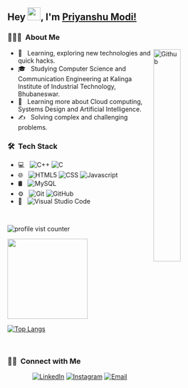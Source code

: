 ## Hey <img src="https://github.com/TheDudeThatCode/TheDudeThatCode/blob/master/Assets/Hi.gif" width="29px">, I'm [Priyanshu Modi!](https://kunal-kushwaha.github.io) 
<h3> 👨🏻‍💻 &nbsp;About Me </h3>

<img width="35%" align="right" alt="Github" src="https://user-images.githubusercontent.com/48678280/88862734-4903af80-d201-11ea-968b-9c939d88a37c.gif" />

- 🤔 &nbsp; Learning, exploring new technologies and quick hacks.
- 🎓 &nbsp; Studying Computer Science and Communication Engineering at Kalinga       Institute of Industrial Technology, Bhubaneswar.
- 🌱 &nbsp; Learning more about Cloud computing, Systems Design and Artificial       Intelligence.
- ✍️ &nbsp; Solving complex and challenging problems.

<h3> 🛠 &nbsp;Tech Stack</h3>

- 💻 &nbsp;
  ![C++](https://img.shields.io/badge/-C++-333333?style=flat&logo=C%2B%2B&logoColor=00599C)
  ![C](https://img.shields.io/badge/-C-333333?style=flat&logo=C%2B%2B&logoColor=00599C)
- 🌐 &nbsp;
  ![HTML5](https://img.shields.io/badge/-HTML5-333333?style=flat&logo=HTML5)
  ![CSS](https://img.shields.io/badge/-CSS-333333?style=flat&logo=CSS3&logoColor=1572B6)
  ![Javascript](https://img.shields.io/badge/-Javascript-333333?style=flat&logo=Javascript)
- 🛢 &nbsp;
  ![MySQL](https://img.shields.io/badge/-MySQL-333333?style=flat&logo=mysql)
- ⚙️ &nbsp;
  ![Git](https://img.shields.io/badge/-Git-333333?style=flat&logo=git)
  ![GitHub](https://img.shields.io/badge/-GitHub-333333?style=flat&logo=github)
- 🔧 &nbsp;
  ![Visual Studio Code](https://img.shields.io/badge/-Visual%20Studio%20Code-333333?style=flat&logo=visual-studio-code&logoColor=007ACC)

<br/>

<p align="left"> <img src="https://komarev.com/ghpvc/?username=priyanshumodi22" alt="profile vist counter" /> </p>  
<a href="https://github.com/priyanshumodi22">
<img height="180em" src="https://github-readme-stats.vercel.app/api?username=priyanshumodi22&count_private=true&show_icons=true&theme=tokyonight" />

[![Top Langs](https://github-readme-stats.vercel.app/api/top-langs/?username=priyanshumodi22&theme=tokyonight)](https://github.com/priyanshumodi22/github-readme-stats)

<br/>

<h3> 🤝🏻 &nbsp;Connect with Me </h3>

<p align="center">
<a href="https://www.linkedin.com/in/priyanshu-modi"><img alt="LinkedIn" src="https://img.shields.io/badge/LinkedIn-Priyanshu%20Modi-blue?style=flat-square&logo=linkedin"></a>
<a href="https://www.instagram.com/king_of_kings_pm/"><img alt="Instagram" src="https://img.shields.io/badge/Instagram-king_of_kings_pm-blue?style=flat-square&logo=instagram"></a>
<a href="mailto:priyanshumodi20012gmai.com"><img alt="Email" src="https://img.shields.io/badge/Email-priyanshumodi2001@gmail.com-blue?style=flat-square&logo=gmail"></a>
</p>


